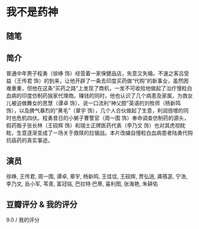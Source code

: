 # 我不是药神

## 随笔

## 简介

普通中年男子程勇（徐峥 饰）经营着一家保健品店，失意又失婚。不速之客吕受益（王传君 饰）的到来，让他开辟了一条去印度买药做“代购”的新事业，虽然困难重重，但他在这条“买药之路”上发现了商机，一发不可收拾地做起了治疗慢粒白血病的印度仿制药独家代理商。赚钱的同时，他也认识了几个病患及家属，为救女儿被迫做舞女的思慧（谭卓 饰）、说一口流利“神父腔”英语的刘牧师（杨新鸣 饰），以及脾气暴烈的“黄毛”（章宇 饰），几个人合伙做起了生意，利润倍增的同时也危机四伏。程勇昔日的小舅子曹警官（周一围 饰）奉命调查仿制药的源头，假药贩子张长林（王砚辉 饰）和瑞士正牌医药代表（李乃文 饰）也对其虎视眈眈，生意逐渐变成了一场关于救赎的拉锯战。本片改编自慢粒白血病患者陆勇代购抗癌药的真实事迹。

## 演员

徐峥, 王传君, 周一围, 谭卓, 章宇, 杨新鸣, 王佳佳, 王砚辉, 贾弘逍, 龚蓓苾, 宁浩, 李乃文, 岳小军, 苇青, 富冠铭, 巴拉特·巴蒂, 喜利图, 张海艳, 朱耕佑

## 豆瓣评分 & 我的评分

9.0 / 我的评分
